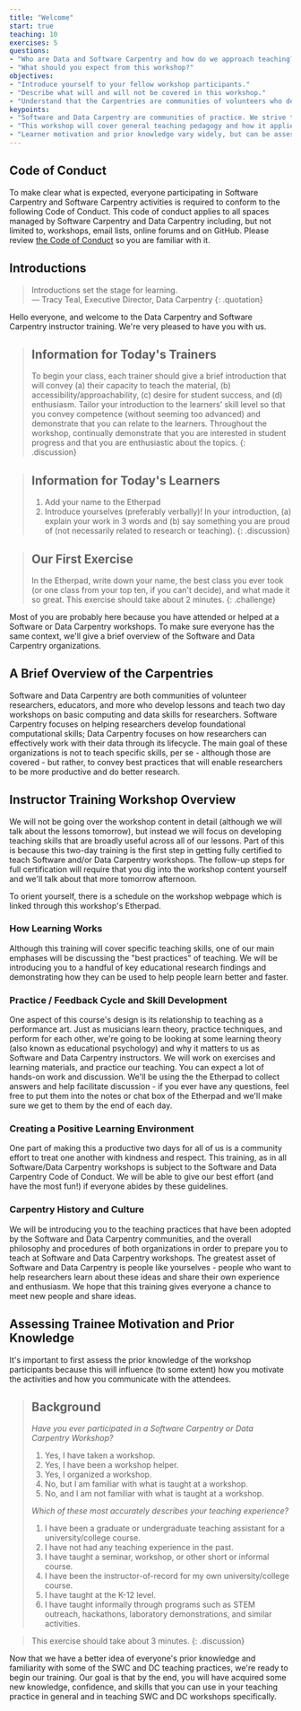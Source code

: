 ```yaml
---
title: "Welcome"
start: true
teaching: 10
exercises: 5
questions:
- "Who are Data and Software Carpentry and how do we approach teaching?"  
- "What should you expect from this workshop?"  
objectives:
- "Introduce yourself to your fellow workshop participants."  
- "Describe what will and will not be covered in this workshop."
- "Understand that the Carpentries are communities of volunteers who develop lessons and teach workshops on basic computing and data skills for researchers."  
keypoints:
- "Software and Data Carpentry are communities of practice. We strive to provide a welcoming environment for all learners and take our Code of Conduct seriously."
- "This workshop will cover general teaching pedagogy and how it applies specifically to Software and Data Carpentry."
- "Learner motivation and prior knowledge vary widely, but can be assessed with a quick multiple choice question."
---
```


## Code of Conduct

To make clear what is expected, everyone participating in Software Carpentry and Software Carpentry activities is required
to conform to the following Code of Conduct. This code of conduct applies to all spaces managed by Software Carpentry 
and Data Carpentry including, but not limited to, workshops, email lists, online forums and on GitHub. Please review 
[the Code of Conduct](https://software-carpentry.org/conduct/) so you are familiar with it. 

## Introductions

> Introductions set the stage for learning.  
> — Tracy Teal, Executive Director, Data Carpentry
{: .quotation}

Hello everyone, and welcome to the Data Carpentry and Software Carpentry
instructor training.  We're very pleased to have you with us.

> ## Information for Today's Trainers
>
> To begin your class, each trainer should give a brief introduction that will convey (a) their capacity to teach the material, (b) accessibility/approachability, (c) desire for student success, and (d) enthusiasm. Tailor your introduction to the learners’ skill level so that you convey competence (without seeming too advanced) and demonstrate that you can relate to the learners. Throughout the workshop, continually demonstrate that you are interested in student progress and that you are enthusiastic about the topics.
{: .discussion}

> ## Information for Today's Learners
>
> 1. Add your name to the Etherpad 
> 1. Introduce yourselves (preferably verbally)! In your introduction, (a) explain your work in 3 words and (b) say something you are proud of (not necessarily related to research or teaching).
{: .discussion}

> ## Our First Exercise
> 
> In the Etherpad, write down your name, the best class you ever
> took (or one class from your top ten, if you can't decide), and
> what made it so great.
> This exercise should take about 2 minutes.
{: .challenge}

Most of you are probably here because you have attended or helped at
a Software or Data Carpentry workshops.  To make sure everyone has the
same context, we'll give a brief overview of the Software and Data
Carpentry organizations.

## A Brief Overview of the Carpentries

Software and Data Carpentry are
both communities of volunteer researchers, educators, and more who develop
lessons and teach two day workshops on basic computing and data skills for
researchers.  Software Carpentry focuses on helping researchers develop foundational 
computational skills; Data Carpentry focuses on how
researchers can effectively work with their data through its lifecycle.
The main goal of these organizations is not to teach specific skills, per se - although those
are covered - but rather, to convey best practices that will enable
researchers to be more productive and do better research.

## Instructor Training Workshop Overview

We will not be going
over the workshop content in detail (although we will talk about
the lessons tomorrow), but instead we will
focus on developing teaching skills that are broadly
useful across all of our lessons.  Part of this is because
this two-day training is the first step in getting fully certified
to teach Software and/or Data Carpentry workshops.
The follow-up steps for full certification will require that you dig into the workshop content yourself and we'll talk about that more tomorrow afternoon.

To orient yourself, there is a schedule on the workshop webpage which is linked through this workshop's Etherpad.

### How Learning Works

Although this training will cover specific teaching skills, one of our main emphases will be discussing the "best practices" of teaching. We
will be introducing you to a handful of key educational research
findings and demonstrating how they can be used to help people learn better and faster.

### Practice / Feedback Cycle and Skill Development

One aspect of this course's design is its relationship to teaching
as a performance art.  Just as musicians learn theory, practice techniques,
 and perform for each other, we're going to be looking at some learning
 theory (also known as educational psychology) and why it matters to us
 as Software and Data Carpentry instructors. We will work on exercises and learning
 materials, and practice our teaching.  You can expect a lot of
hands-on work and discussion.  We'll be using the the Etherpad to collect
answers and help facilitate discussion - if you ever have any questions,
feel free to put them into the notes or chat box of the Etherpad and we'll
make sure we get to them by the end of each day.

### Creating a Positive Learning Environment

One part of making this a productive two days for all of us is a
community effort to treat one another with kindness and respect.  This
training, as in all Software/Data Carpentry workshops is subject to
the Software and Data Carpentry Code of Conduct.  We will be able to
 give our best effort (and have the most fun!) if everyone abides by these guidelines.

### Carpentry History and Culture

We will be introducing you to the teaching practices that have been
adopted by the Software and Data Carpentry communities, and the
overall philosophy and procedures of both organizations in order
to prepare you to teach at Software and Data Carpentry workshops. 
The greatest asset of Software and Data Carpentry is people like
 yourselves - people who want to help researchers learn about these ideas
 and share their own experience and enthusiasm.  We hope that this training
 gives everyone a chance to meet new people and share ideas.

## Assessing Trainee Motivation and Prior Knowledge

It's important to first assess the prior knowledge of the workshop
participants because this will influence (to some extent) how you
motivate the activities and how you communicate with the attendees.

> ## Background
>
> *Have you ever participated in a Software Carpentry or Data Carpentry Workshop?*
>
> 1.  Yes, I have taken a workshop.
> 2.  Yes, I have been a workshop helper.
> 3.  Yes, I organized a workshop.
> 4.  No, but I am familiar with what is taught at a workshop.
> 5.  No, and I am not familiar with what is taught at a workshop.
>
> *Which of these most accurately describes your teaching experience?*
>
> 1.  I have been a graduate or undergraduate teaching assistant for a university/college course.
> 2.  I have not had any teaching experience in the past.
> 3.  I have taught a seminar, workshop, or other short or informal course.
> 4.  I have been the instructor-of-record for my own university/college course.
> 5.  I have taught at the K-12 level.
> 6.  I have taught informally through programs such as STEM outreach, hackathons, laboratory demonstrations, and similar activities.

> This exercise should take about 3 minutes.
{: .discussion}

Now that we have a better idea of everyone's prior knowledge and
familiarity with some of the SWC and DC teaching practices, we're
ready to begin our training. Our goal is that by the end, you will
have acquired some new knowledge, confidence, and skills that you can
use in your teaching practice in general and in teaching SWC and DC
workshops specifically.
